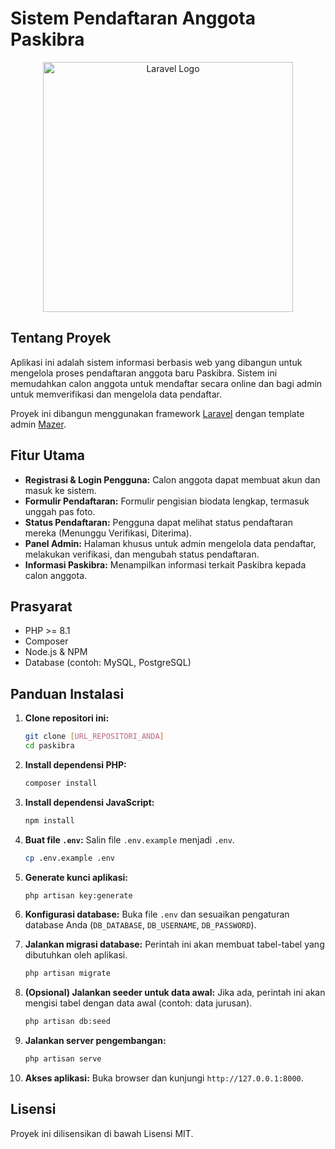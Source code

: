 # Sistem Pendaftaran Anggota Paskibra

<p align="center">
  <a href="https://laravel.com" target="_blank"><img src="https://raw.githubusercontent.com/laravel/art/master/logo-lockup/5%20SVG/2%20CMYK/1%20Full%20Color/laravel-logolockup-cmyk-red.svg" width="400" alt="Laravel Logo"></a>
</p>

## Tentang Proyek

Aplikasi ini adalah sistem informasi berbasis web yang dibangun untuk mengelola proses pendaftaran anggota baru Paskibra. Sistem ini memudahkan calon anggota untuk mendaftar secara online dan bagi admin untuk memverifikasi dan mengelola data pendaftar.

Proyek ini dibangun menggunakan framework [Laravel](https://laravel.com) dengan template admin [Mazer](https://github.com/zuramai/mazer).

## Fitur Utama

-   **Registrasi & Login Pengguna:** Calon anggota dapat membuat akun dan masuk ke sistem.
-   **Formulir Pendaftaran:** Formulir pengisian biodata lengkap, termasuk unggah pas foto.
-   **Status Pendaftaran:** Pengguna dapat melihat status pendaftaran mereka (Menunggu Verifikasi, Diterima).
-   **Panel Admin:** Halaman khusus untuk admin mengelola data pendaftar, melakukan verifikasi, dan mengubah status pendaftaran.
-   **Informasi Paskibra:** Menampilkan informasi terkait Paskibra kepada calon anggota.

## Prasyarat

-   PHP >= 8.1
-   Composer
-   Node.js & NPM
-   Database (contoh: MySQL, PostgreSQL)

## Panduan Instalasi

1.  **Clone repositori ini:**
    ```bash
    git clone [URL_REPOSITORI_ANDA]
    cd paskibra
    ```

2.  **Install dependensi PHP:**
    ```bash
    composer install
    ```

3.  **Install dependensi JavaScript:**
    ```bash
    npm install
    ```

4.  **Buat file `.env`:**
    Salin file `.env.example` menjadi `.env`.
    ```bash
    cp .env.example .env
    ```

5.  **Generate kunci aplikasi:**
    ```bash
    php artisan key:generate
    ```

6.  **Konfigurasi database:**
    Buka file `.env` dan sesuaikan pengaturan database Anda (`DB_DATABASE`, `DB_USERNAME`, `DB_PASSWORD`).

7.  **Jalankan migrasi database:**
    Perintah ini akan membuat tabel-tabel yang dibutuhkan oleh aplikasi.
    ```bash
    php artisan migrate
    ```

8.  **(Opsional) Jalankan seeder untuk data awal:**
    Jika ada, perintah ini akan mengisi tabel dengan data awal (contoh: data jurusan).
    ```bash
    php artisan db:seed
    ```

9.  **Jalankan server pengembangan:**
    ```bash
    php artisan serve
    ```

10. **Akses aplikasi:**
    Buka browser dan kunjungi `http://127.0.0.1:8000`.

## Lisensi

Proyek ini dilisensikan di bawah Lisensi MIT.

